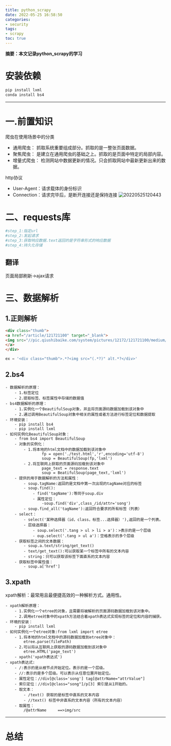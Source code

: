 ```yaml
---
title: python_scrapy
date: 2022-05-25 16:58:50
categories:
- security
tags:
- scrapy
toc: true
---
```

**摘要：本文记录python_scrapy的学习**
<!-- more -->
# 安装依赖
```bash
pip install lxml
conda install bs4
```
---
# 一.前置知识
爬虫在使用场景中的分类
- 通用爬虫：
    抓取系统重要组成部分。抓取的是一整张页面数据。
- 聚焦爬虫：
    是建立在通用爬虫的基础之上。抓取的是页面中特定的局部内容。
- 增量式爬虫：
    检测网站中数据更新的情况。只会抓取网站中最新更新出来的数据。

http协议
- User-Agent：请求载体的身份标识
- Connection：请求完毕后，是断开连接还是保持连接
![20220525120443](https://s2.loli.net/2022/05/25/tSLvVa7fPGCoTRy.png)

# 二、requests库
```py
#step_1:指定url
#step_2:发起请求
#step_3:获取响应数据.text返回的是字符串形式的响应数据
#step_4:持久化存储
```
## 翻译
页面局部刷新->ajax请求

# 三、数据解析
## 1.正则解析
```html
<div class="thumb">
<a href="/article/121721100" target="_blank">
<img src="//pic.qiushibaike.com/system/pictures/12172/121721100/medium/DNXDX9TZ8SDU6OK2.jpg" alt="指引我有前进的方向">
</a>
</div>
```
```py
ex = '<div class="thumb">.*?<img src="(.*?)" alt.*?</div>'
```
## 2.bs4
    - 数据解析的原理：
        - 1.标签定位
        - 2.提取标签、标签属性中存储的数据值
    - bs4数据解析的原理：
        - 1.实例化一个BeautifulSoup对象，并且将页面源码数据加载到该对象中
        - 2.通过调用BeautifulSoup对象中相关的属性或者方法进行标签定位和数据提取
    - 环境安装：
        - pip install bs4
        - pip install lxml
    - 如何实例化BeautifulSoup对象：
        - from bs4 import BeautifulSoup
        - 对象的实例化：
            - 1.将本地的html文档中的数据加载到该对象中
                    fp = open('./test.html','r',encoding='utf-8')
                    soup = BeautifulSoup(fp,'lxml')
            - 2.将互联网上获取的页面源码加载到该对象中
                    page_text = response.text
                    soup = BeatifulSoup(page_text,'lxml')
        - 提供的用于数据解析的方法和属性：
            - soup.tagName:返回的是文档中第一次出现的tagName对应的标签
            - soup.find():
                - find('tagName'):等同于soup.div
                - 属性定位：
                    -soup.find('div',class_/id/attr='song')
            - soup.find_all('tagName'):返回符合要求的所有标签（列表）
        - select：
            - select('某种选择器（id，class，标签...选择器）'),返回的是一个列表。
            - 层级选择器：
                - soup.select('.tang > ul > li > a')：>表示的是一个层级
                - oup.select('.tang > ul a')：空格表示的多个层级
        - 获取标签之间的文本数据：
            - soup.a.text/string/get_text()
            - text/get_text():可以获取某一个标签中所有的文本内容
            - string：只可以获取该标签下面直系的文本内容
        - 获取标签中属性值：
            - soup.a['href']
## 3.xpath
xpath解析：最常用且最便捷高效的一种解析方式。通用性。

    - xpath解析原理：
        - 1.实例化一个etree的对象，且需要将被解析的页面源码数据加载到该对象中。
        - 2.调用etree对象中的xpath方法结合着xpath表达式实现标签的定位和内容的捕获。
    - 环境的安装：
        - pip install lxml
    - 如何实例化一个etree对象:from lxml import etree
        - 1.将本地的html文档中的源码数据加载到etree对象中：
            etree.parse(filePath)
        - 2.可以将从互联网上获取的源码数据加载到该对象中
            etree.HTML('page_text')
        - xpath('xpath表达式')
    - xpath表达式:
        - /:表示的是从根节点开始定位。表示的是一个层级。
        - //:表示的是多个层级。可以表示从任意位置开始定位。
        - 属性定位：//div[@class='song'] tag[@attrName="attrValue"]
        - 索引定位：//div[@class="song"]/p[3] 索引是从1开始的。
        - 取文本：
            - /text() 获取的是标签中直系的文本内容
            - //text() 标签中非直系的文本内容（所有的文本内容）
        - 取属性：
            /@attrName     ==>img/src

---
# 总结

